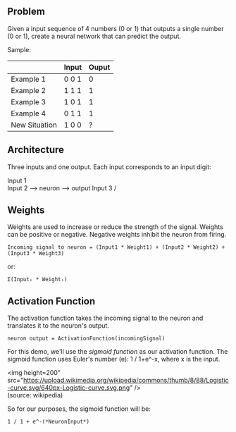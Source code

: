 ## Problem

Given a input sequence of 4 numbers (0 or 1) that outputs a single number (0 or 1),
create a neural network that can predict the output.

Sample:

|               | Input | Ouput |
| --            | --    | --    |
| Example 1     | 0 0 1 | 0     |
| Example 2     | 1 1 1 | 1     |
| Example 3     | 1 0 1 | 1     |
| Example 4     | 0 1 1 | 1     |
| New Situation | 1 0 0 | ?     |

## Architecture

Three inputs and one output. Each input corresponds to an input digit:

Input 1 \
Input 2  --> neuron --> output
Input 3 /

## Weights

Weights are used to increase or reduce the strength of the signal.
Weights can be positive or negative. Negative weights inhibit the neuron from firing.

```
Incoming signal to neuron = (Input1 * Weight1) + (Input2 * Weight2) + (Input3 * Weight3)
```

or:

```
Σ(Inputᵢ * Weightᵢ)
```

## Activation Function

The activation function takes the incoming signal to the neuron and translates it 
to the neuron's output.

```
neuron output = ActivationFunction(incomingSignal)
```

For this demo, we'll use the *sigmoid function* as our activation function.
The sigmoid function uses Euler's number (e): 1 / 1+e^-x, where x is the input.

<img height=200" src="https://upload.wikimedia.org/wikipedia/commons/thumb/8/88/Logistic-curve.svg/640px-Logistic-curve.svg.png" />  
(source: wikipedia)

So for our purposes, the sigmoid function will be:

```
1 / 1 + e^-(*NeuronInput*)
```

